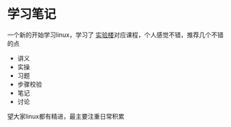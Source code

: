 # 学习笔记
一个新的开始学习linux，学习了 [实验楼](https://www.shiyanlou.com/)对应课程，个人感觉不错，推荐几个不错的点

* 讲义
* 实操
* 习题
* 步骤校验
* 笔记
* 讨论

望大家linux都有精进，最主要注重日常积累